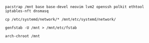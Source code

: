 ```
pacstrap /mnt base base-devel neovim lvm2 openssh polkit ethtool iptables-nft dnsmasq
```

```
cp /etc/systemd/network/* /mnt/etc/systemd/network/
```

```
genfstab -U /mnt > /mnt/etc/fstab
```

```
arch-chroot /mnt
```
